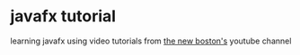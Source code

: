 # javafx tutorial

learning javafx using video tutorials from [the new boston's](https://www.thenewboston.com) youtube channel
